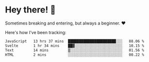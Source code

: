 # Hey there! 👋
Sometimes breaking and entering, but always a beginner. ❤️

Here's how I've been tracking:
<!--START_SECTION:waka-->

```txt
JavaScript   13 hrs 37 mins  ██████████████████████░░░   88.06 %
Svelte       1 hr 34 mins    ██▓░░░░░░░░░░░░░░░░░░░░░░   10.15 %
Text         14 mins         ▒░░░░░░░░░░░░░░░░░░░░░░░░   01.56 %
HTML         2 mins          ░░░░░░░░░░░░░░░░░░░░░░░░░   00.22 %
```

<!--END_SECTION:waka-->
